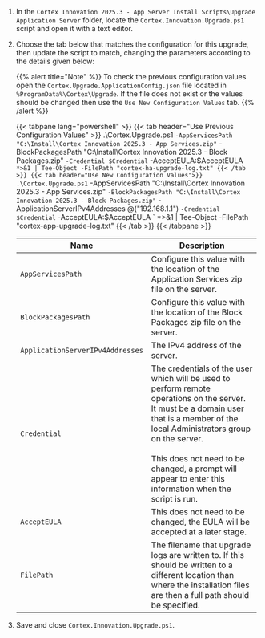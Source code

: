 1. In the `Cortex Innovation 2025.3 - App Server Install Scripts\Upgrade Application Server` folder, locate the `Cortex.Innovation.Upgrade.ps1` script and open it with a text editor.
1. Choose the tab below that matches the configuration for this upgrade, then update the script to match, changing the parameters according to the details given below:

    {{% alert title="Note" %}}
To check the previous configuration values open the `Cortex.Upgrade.ApplicationConfig.json` file located in `%ProgramData%\Cortex\Upgrade`. If the file does not exist or the values should be changed then use the `Use New Configuration Values` tab.
    {{% /alert %}}

    {{< tabpane lang="powershell" >}}
        {{< tab header="Use Previous Configuration Values" >}}
.\Cortex.Upgrade.ps1 `
    -AppServicesPath "C:\Install\Cortex Innovation 2025.3 - App Services.zip" `
    -BlockPackagesPath "C:\Install\Cortex Innovation 2025.3 - Block Packages.zip" `
    -Credential $Credential `
    -AcceptEULA:$AcceptEULA `
    *>&1 | Tee-Object -FilePath "cortex-ha-upgrade-log.txt"
        {{< /tab >}}
        {{< tab header="Use New Configuration Values">}}
.\Cortex.Upgrade.ps1 `
    -AppServicesPath "C:\Install\Cortex Innovation 2025.3 - App Services.zip" `
    -BlockPackagesPath "C:\Install\Cortex Innovation 2025.3 - Block Packages.zip" `
    -ApplicationServerIPv4Addresses @("192.168.1.1") `
    -Credential $Credential `
    -AcceptEULA:$AcceptEULA `
    *>&1 | Tee-Object -FilePath "cortex-app-upgrade-log.txt"
        {{< /tab >}}
    {{< /tabpane >}}

    | Name                                         | Description |
    |----------------------------------------------|-------------|
    |`AppServicesPath`                             | Configure this value with the location of the Application Services zip file on the server. |
    |`BlockPackagesPath`                           | Configure this value with the location of the Block Packages zip file on the server. |
    |`ApplicationServerIPv4Addresses`              | The IPv4 address of the server.|
    |`Credential`                                  | The credentials of the user which will be used to perform remote operations on the server. It must be a domain user that is a member of the local Administrators group on the server.<br><br>This does not need to be changed, a prompt will appear to enter this information when the script is run. |
    |`AcceptEULA`                                  | This does not need to be changed, the EULA will be accepted at a later stage. |
    |`FilePath`                                    | The filename that upgrade logs are written to.  If this should be written to a different location than where the installation files are then a full path should be specified. |

1. Save and close `Cortex.Innovation.Upgrade.ps1`.

